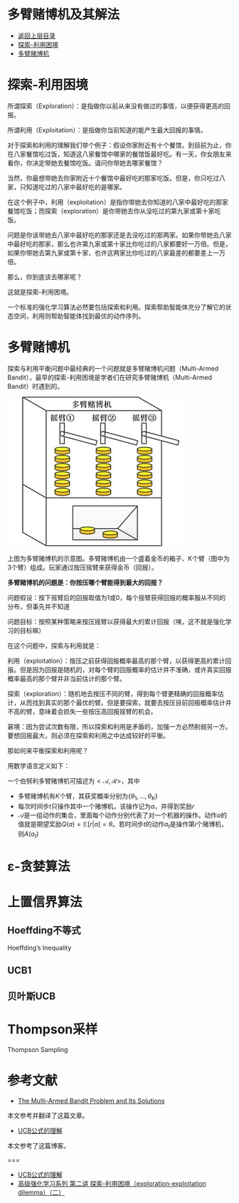 # 多臂赌博机及其解法

* [返回上层目录](../exploration-and-exploitation.md)
* [探索-利用困境](#探索-利用困境)
* [多臂赌博机](#多臂赌博机)



# 探索-利用困境

所谓探索（Exploration）：是指做你以前从来没有做过的事情，以便获得更高的回报。

所谓利用（Exploitation）：是指做你当前知道的能产生最大回报的事情。

对于探索和利用的理解我们举个例子：假设你家附近有十个餐馆，到目前为止，你在八家餐馆吃过饭，知道这八家餐馆中哪家的餐馆饭最好吃。有一天，你女朋友来看你，你决定带她去餐馆吃饭。请问你带她去哪家餐馆？

当然，你最想带她去你家附近十个餐馆中最好吃的那家吃饭。但是，你只吃过八家，只知道吃过的八家中最好吃的是哪家。

在这个例子中，利用（exploitation）是指你带她去你知道的八家中最好吃的那家餐馆吃饭；而探索（exploration）是你带她去你从没吃过的第九家或第十家吃饭。

问题是你该带她去八家中最好吃的那家还是去没吃过的那两家。如果你带她去八家中最好吃的那家，那么也许第九家或第十家比你吃过的八家都要好一万倍。但是，如果你带她去第九家或第十家，也许这两家比你吃过的八家最差的都要差上一万倍。

那么，你到底该去哪家呢？

这就是探索-利用困境。

一个标准的强化学习算法必然要包括探索和利用。探索帮助智能体充分了解它的状态空间，利用则帮助智能体找到最优的动作序列。

# 多臂赌博机

探索与利用平衡问题中最经典的一个问题就是多臂赌博机问题（Multi-Armed Bandit），最早的探索-利用困境是学者们在研究多臂赌博机（Multi-Armed Bandit）时遇到的。

![multi-armed-bandit](pic/multi-armed-bandit.jpg)

上图为多臂赌博机的示意图。多臂赌博机由一个盛着金币的箱子、K个臂（图中为3个臂）组成。玩家通过按压摇臂来获得金币（回报）。

**多臂赌博机的问题是：你按压哪个臂能得到最大的回报？**

问题假设：按下摇臂后的回报取值为1或0，每个摇臂获得回报的概率服从不同的分布，但事先并不知道

问题目标：按照某种策略来按压摇臂以获得最大的累计回报（咦，这不就是强化学习的目标嘛）

在这个问题中，探索与利用就是：

利用（exploitation）：按压之前获得回报概率最高的那个臂，以获得更高的累计回报。但是因为回报是随机的，对每个臂的回报概率的估计并不准确，或许真实回报概率最高的那个臂并非当前估计的那个臂。

探索（exploration）：随机地去按压不同的臂，得到每个臂更精确的回报概率估计，从而找到真实的那个最优的臂。但是要探索，就要去按压目前回报概率估计并不高的臂，意味着会损失一些按压高回报摇臂的机会。

窘境：因为尝试次数有限，所以探索和利用是矛盾的，加强一方必然削弱另一方。要想回报最大，则必须在探索和利用之中达成较好的平衡。

那如何来平衡探索和利用呢？

用数学语言定义如下：

一个伯努利多臂赌博机可描述为$<\mathcal{A}, \mathcal{R}>$，其中

* 多臂赌博机有$K$个臂，其获奖概率分别为$\{\theta_1, ..., \theta_K\}$
* 每次时间步$t$只操作其中一个赌博机，该操作记为$a$，并得到奖励$r$
* $\mathcal{A}$是一组动作的集合，里面每个动作分别代表了对一个机器的操作。动作$a$的值就是期望奖励$Q(a)=\mathbb{E}[r|a]=\theta$。若时间步$t$的动作$a_t$是操作第$i$个赌博机，则$A(a_t)$





# ε-贪婪算法







# 上置信界算法



## Hoeffding不等式

Hoeffding’s Inequality



## UCB1



## 贝叶斯UCB



# Thompson采样

Thompson Sampling





# 参考文献

* [The Multi-Armed Bandit Problem and Its Solutions](https://lilianweng.github.io/lil-log/2018/01/23/the-multi-armed-bandit-problem-and-its-solutions.html)

本文参考并翻译了这篇文章。

* [UCB公式的理解](https://blog.csdn.net/songyunli1111/article/details/83384738)

本文参考了这篇博客。



===

* [UCB公式的理解](https://www.baidu.com/link?url=MJVRzwRexK_ggwql5Sz48ulGR6Rac34oHqn09iGofbvIjQ_AaPs3WGmFp2dTW13Vt00WLRgmqsC5cEUnAuGJJkbab7-hUdHlB0t8XIW_R0K&wd=&eqid=adaffffc001c57c50000000360cdcde5)
* [高级强化学习系列 第二讲 探索-利用困境（exploration-exploitation dilemma）（二）](https://zhuanlan.zhihu.com/p/33146752)








